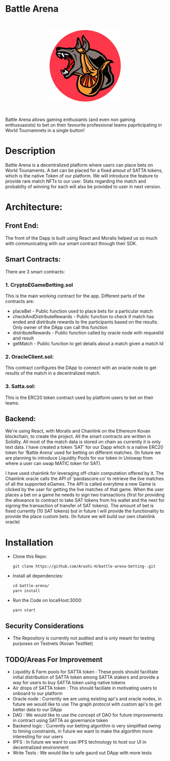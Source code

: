 # Battle Arena

<br/>
<p align="center">
<a href="" target="">
<img src="https://github.com/Arashi-H/battle-arena-betting-/blob/develop/Logo.jpeg" width="225" alt="Battle Arena">
</a>
</p>
<br/>

Battle Arena allows gaming enthusiants (and even non gaming enthusuasists) to bet on their favourite professional teams paprticipating in World Tournamnets in a single button!

# Description

Battle Arena is a decentralized platform where users can place bets on World Tounaments. A bet can be placed for a fixed amout of SATTA tokens, which is the native Token of our platform. We will introduce the feature to provide rare match NFTs to our user. Stats regarding the match and probabilty of winning for each will also be provided to user in next version.

# Architecture:


## Front End: 

The front of the Dapp is built using React and Moralis helped us so much with communicating with our smart contract through their SDK. 

## Smart Contracts:

There are 3 smart contracts:
### 1. CryptoEGameBetting.sol

This is the main working contract for the app. Different parts of the contracts are:
- placeBet - Public function used to place bets for a particular match
- checkAndDistributeRewards - Public function to check if match has ended and distribute rewards to the participants based on the results. Only owner of the DApp can call this function
- distributeRewards - Public function called by oracle node with requestId and result
- getMatch -  Public function to get details about a match given a match Id

### 2. OracleClient.sol:

This contract configures the DApp to connect with an oracle node to get results of the match in a decentralized match. 

### 3. Satta.sol:

This is the ERC20 token contract used by platform users to bet on their teams. 

## Backend:

We're using React, with Moralis and Chainlink on the Ethereum Kovan blockchain, to create the project. All the smart contracts are written in Solidity. All most of the match data is stored on chain as currently it is only text data. I have created a token ‘SAT’ for our Dapp which is a native ERC20 token for ‘Battle Arena’ used for betting on different matches. (In future we are planning to introduce Liquidity Pools for our token in Uniswap from where a user can swap MATIC token for SAT). 

I have used chainlink for leveraging off-chain computation offered by it. The Chainlink oracle calls the API of ‘pandascore.co’ to retrieve the live matches of all the supported eGames. The API is called everytime a new Game is clicked by the user for getting the live matches of that game. When the user places a bet on a game he needs to sign two transactions (first for providing the allowance to contract to take SAT tokens from his wallet and the next for signing the transaction of transfer of SAT tokens). The amount of bet is fixed currently (10 SAT tokens) but in future I will provide the functionality to provide the place custom bets.   (In future we will build our own chainlink oracle)



# Installation
-  Clone this Repo:
    ```
    git clone https://github.com/Arashi-H/battle-arena-betting-.git
    ```

-   Install all dependencies:

    ```
    cd battle-arena/
    yarn install
    ```

- Run the Code on localHost:3000:
    ```
    yarn start
    ``` 
## Security Considerations

-   The Repository is currently not audited and is only meant for testing purposes on Testnets (Kovan TestNet)

## TODO/Areas For Improvement
- Liquidity & Farm pools for SATTA token : These pools should facilitate initial distribution of SATTA token among SATTA stakers and provide a way for users to buy SATTA token using native tokens
- Air drops of SATTA token : This should faciliate in motivating users to onboard to our platform
- Oracle node : Currently we are using existing api's and oracle nodes, in future we would like to use The graph protocol with custom api's to get better data to our DApp
- DAO : We would like to use the concept of DAO for future improvements in contract using SATTA as governance token
- Backend logic : Currently our betting algorithm is very simplified owing to timing constraints, in future we want to make the algorithm more interesting for our users
- IPFS : In future we want to use IPFS technology to host our UI in decentralized environment
- Write Tests : We would like to safe gaurd out DApp with more tests
